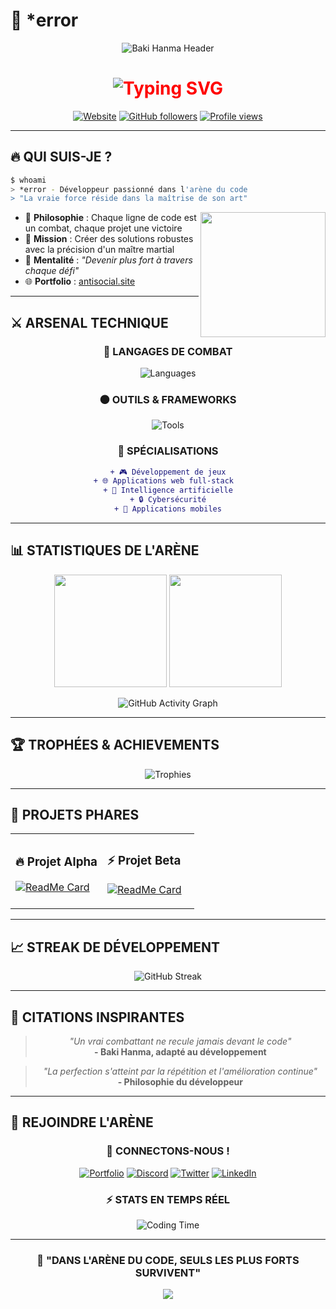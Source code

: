 # 🥊 *error

<div align="center">

![Baki Hanma Header](https://media.giphy.com/media/v1.Y2lkPTc5MGI3NjExbzFqaWN2ZDJ3MXN6OGY4MWI4N3F5ZTBxMGV4Y2w3YzR3YjR5NWZlYyZlcD12MV9pbnRlcm5hbF9naWZfYnlfaWQmY3Q9Zw/26u45LbzZPphMhm9y/giphy.gif)

<h1 style="color: #ff0000;">
  <img src="https://readme-typing-svg.herokuapp.com?font=Orbitron&size=35&duration=3000&pause=1000&color=FF0000&center=true&vCenter=true&multiline=true&width=600&height=80&lines=BIENVENUE+DANS+L'AR%C3%88NE;CODE+%7C+FORCE+%7C+D%C3%89TERMINATION" alt="Typing SVG" />
</h1>

[![Website](https://img.shields.io/badge/🌐_Site-antisocial.site-ff0000?style=for-the-badge&logo=firefox&logoColor=white)](https://antisocial.site/)
[![GitHub followers](https://img.shields.io/github/followers/*error?style=for-the-badge&color=ff0000&labelColor=000000)](https://github.com/*error)
[![Profile views](https://komarev.com/ghpvc/?username=*error&style=for-the-badge&color=ff0000&label=VUES+PROFIL)](https://github.com/*error)

</div>

---

## 🔥 **QUI SUIS-JE ?**

```bash
$ whoami
> *error - Développeur passionné dans l'arène du code
> "La vraie force réside dans la maîtrise de son art"
```

<img align="right" src="https://media.giphy.com/media/v1.Y2lkPTc5MGI3NjExYmFraWhhbm1hZmlnaHRpbmc&ct=g/26u45LbzZPphMhm9y/giphy.gif" width="200" height="200"/>

- 🥋 **Philosophie** : Chaque ligne de code est un combat, chaque projet une victoire
- 🎯 **Mission** : Créer des solutions robustes avec la précision d'un maître martial
- 💪 **Mentalité** : *"Devenir plus fort à travers chaque défi"*
- 🌐 **Portfolio** : [antisocial.site](https://antisocial.site/)

---

## ⚔️ **ARSENAL TECHNIQUE**

<div align="center">

### 🔴 **LANGAGES DE COMBAT**
![Languages](https://skillicons.dev/icons?i=python,js,html,css,java,cpp,rust,go&theme=dark)

### ⚫ **OUTILS & FRAMEWORKS**
![Tools](https://skillicons.dev/icons?i=react,nodejs,docker,git,linux,vscode,figma,postgres&theme=dark)

### 🥊 **SPÉCIALISATIONS**
```diff
+ 🎮 Développement de jeux
+ 🌐 Applications web full-stack  
+ 🤖 Intelligence artificielle
+ 🔒 Cybersécurité
+ 📱 Applications mobiles
```

</div>

---

## 📊 **STATISTIQUES DE L'ARÈNE**

<div align="center">

<img height="180em" src="https://github-readme-stats.vercel.app/api?username=*error&show_icons=true&theme=radical&include_all_commits=true&count_private=true&bg_color=0d1117&title_color=ff0000&text_color=ffffff&icon_color=ff0000&border_color=ff0000"/>
<img height="180em" src="https://github-readme-stats.vercel.app/api/top-langs/?username=*error&layout=compact&langs_count=7&theme=radical&bg_color=0d1117&title_color=ff0000&text_color=ffffff&border_color=ff0000"/>

</div>

<div align="center">

![GitHub Activity Graph](https://github-readme-activity-graph.vercel.app/graph?username=*error&theme=redical&bg_color=0d1117&color=ff0000&line=ff0000&point=ffffff&area=true&hide_border=true)

</div>

---

## 🏆 **TROPHÉES & ACHIEVEMENTS**

<div align="center">

![Trophies](https://github-profile-trophy.vercel.app/?username=*error&theme=radical&no-frame=true&no-bg=true&margin-w=4&row=2&column=4)

</div>

---

## 🚀 **PROJETS PHARES**

<div align="center">

<table>
<tr>
<td width="50%">

### 🔥 **Projet Alpha**
[![ReadMe Card](https://github-readme-stats.vercel.app/api/pin/?username=*error&repo=votre-repo-1&theme=radical&bg_color=0d1117&title_color=ff0000&text_color=ffffff&icon_color=ff0000&border_color=ff0000)](https://github.com/*error/votre-repo-1)

</td>
<td width="50%">

### ⚡ **Projet Beta** 
[![ReadMe Card](https://github-readme-stats.vercel.app/api/pin/?username=*error&repo=votre-repo-2&theme=radical&bg_color=0d1117&title_color=ff0000&text_color=ffffff&icon_color=ff0000&border_color=ff0000)](https://github.com/*error/votre-repo-2)

</td>
</tr>
</table>

</div>

---

## 📈 **STREAK DE DÉVELOPPEMENT**

<div align="center">

![GitHub Streak](https://streak-stats.demolab.com/?user=*error&theme=radical&background=0d1117&ring=ff0000&fire=ff0000&currStreakLabel=ff0000&sideNums=ffffff&sideLabels=ffffff&dates=ffffff&currStreakNum=ffffff)

</div>

---

## 💬 **CITATIONS INSPIRANTES**

<div align="center">

> *"Un vrai combattant ne recule jamais devant le code"*  
> **- Baki Hanma, adapté au développement**

> *"La perfection s'atteint par la répétition et l'amélioration continue"*  
> **- Philosophie du développeur**

</div>

---

## 🤝 **REJOINDRE L'ARÈNE**

<div align="center">

### 🔴 **CONNECTONS-NOUS !**

[![Portfolio](https://img.shields.io/badge/🌐_Portfolio-antisocial.site-ff0000?style=for-the-badge&logo=firefox&logoColor=white)](https://antisocial.site/)
[![Discord](https://img.shields.io/badge/Discord-*error-ff0000?style=for-the-badge&logo=discord&logoColor=white)](https://discord.com)
[![Twitter](https://img.shields.io/badge/Twitter-@*error-ff0000?style=for-the-badge&logo=twitter&logoColor=white)](https://twitter.com)
[![LinkedIn](https://img.shields.io/badge/LinkedIn-*error-ff0000?style=for-the-badge&logo=linkedin&logoColor=white)](https://linkedin.com)

### ⚡ **STATS EN TEMPS RÉEL**
![Coding Time](https://wakatime.com/badge/user/*error.svg?style=for-the-badge)

</div>

---

<div align="center">

### 🥊 **"DANS L'ARÈNE DU CODE, SEULS LES PLUS FORTS SURVIVENT"**

<img src="https://capsule-render.vercel.app/api?type=waving&color=gradient&customColorList=0,2,2,5,30&height=100&section=footer"/>

</div>
